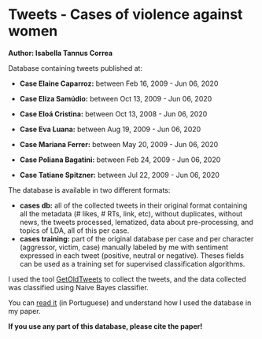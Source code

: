 # Tweets - Cases of violence against women
**Author: Isabella Tannus Correa**

Database containing tweets published at:

* **Case Elaine Caparroz:** between Feb 16, 2009 - Jun 06, 2020

* **Case Eliza Samúdio:** between Oct 13, 2009 - Jun 06, 2020

* **Case Eloá Cristina:** between Oct 13, 2008 - Jun 06, 2020

* **Case Eva Luana:** between Aug 19, 2009 - Jun 06, 2020

* **Case Mariana Ferrer:** between May 20, 2009 - Jun 06, 2020

* **Case Poliana Bagatini:** between Feb 24, 2009 - Jun 06, 2020

* **Case Tatiane Spitzner:** between Jul 22, 2009 - Jun 06, 2020

The database is available in two different formats:

* **cases db:** all of the collected tweets in their original format containing all the metadata (# likes, # RTs, link, etc), without duplicates, without news, the tweets processed, lematized, data about pre-processing, and topics of LDA, all of this per case. 
* **cases training:** part of the original database per case and per character (aggressor, victim, case) manually labeled by me with sentiment expressed in each tweet (positive, neutral or negative). Theses fields can be used as a training set for supervised classification algorithms.

I used the tool [GetOldTweets](https://github.com/Jefferson-Henrique/GetOldTweets-python) to collect the tweets, and the data collected was classified using Naive Bayes classifier.

You can [read it](https://bellatannus.github.io/pesquisas.html) (in Portuguese) and understand how I used the database in my paper.

**If you use any part of this database, please cite the paper!**
